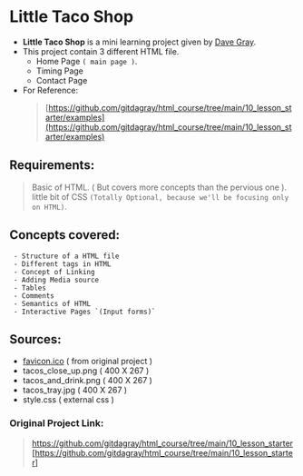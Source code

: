# Little Taco Shop

- **Little Taco Shop** is a mini learning project given by [Dave Gray](https://github.com/gitdagray).
-  This project contain 3 different HTML file.
   - Home Page `( main page )`.
   - Timing Page
   - Contact Page
- For Reference:
    > [https://github.com/gitdagray/html_course/tree/main/10_lesson_starter/examples](https://github.com/gitdagray/html_course/tree/main/10_lesson_starter/examples)

## Requirements: 
> Basic of HTML. ( But covers more concepts than the pervious one ).
> little bit of CSS `(Totally Optional, because we'll be focusing only on HTML)`.

## Concepts covered:
```
 - Structure of a HTML file
 - Different tags in HTML
 - Concept of Linking
 - Adding Media source
 - Tables
 - Comments
 - Semantics of HTML
 - Interactive Pages `(Input forms)`
```

## Sources:
 - [favicon.ico](https://github.com/gitdagray/html_course/blob/main/10_lesson_starter/favicon.ico) ( from original project )
 - tacos_close_up.png ( 400 X 267 )
 - tacos_and_drink.png ( 400 X 267 )
 - tacos_tray.jpg ( 400 X 267 )
 - style.css ( external css )

### Original Project Link:
> https://github.com/gitdagray/html_course/tree/main/10_lesson_starter[https://github.com/gitdagray/html_course/tree/main/10_lesson_starter]